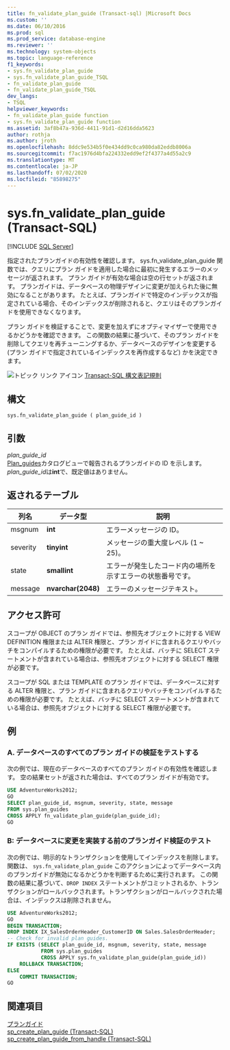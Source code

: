 ```yaml
---
title: fn_validate_plan_guide (Transact-sql) |Microsoft Docs
ms.custom: ''
ms.date: 06/10/2016
ms.prod: sql
ms.prod_service: database-engine
ms.reviewer: ''
ms.technology: system-objects
ms.topic: language-reference
f1_keywords:
- sys.fn_validate_plan_guide
- sys.fn_validate_plan_guide_TSQL
- fn_validate_plan_guide
- fn_validate_plan_guide_TSQL
dev_langs:
- TSQL
helpviewer_keywords:
- fn_validate_plan_guide function
- sys.fn_validate_plan_guide function
ms.assetid: 3af8b47a-936d-4411-91d1-d2d16dda5623
author: rothja
ms.author: jroth
ms.openlocfilehash: 8ddc9e534b5f0e434dd9c0ca980da82eddb8006a
ms.sourcegitcommit: f7ac1976d4bfa224332edd9ef2f4377a4d55a2c9
ms.translationtype: MT
ms.contentlocale: ja-JP
ms.lasthandoff: 07/02/2020
ms.locfileid: "85898275"
---
```

# <a name="sysfn_validate_plan_guide-transact-sql"></a>sys.fn_validate_plan_guide (Transact-SQL)
[!INCLUDE [SQL Server](../../includes/applies-to-version/sqlserver.md)]

  指定されたプランガイドの有効性を確認します。 sys.fn_validate_plan_guide 関数では、クエリにプラン ガイドを適用した場合に最初に発生するエラーのメッセージが返されます。 プラン ガイドが有効な場合は空の行セットが返されます。 プランガイドは、データベースの物理デザインに変更が加えられた後に無効になることがあります。 たとえば、プランガイドで特定のインデックスが指定されている場合、そのインデックスが削除されると、クエリはそのプランガイドを使用できなくなります。  
  
 プラン ガイドを検証することで、変更を加えずにオプティマイザーで使用できるかどうかを確認できます。 この関数の結果に基づいて、そのプラン ガイドを削除してクエリを再チューニングするか、データベースのデザインを変更する (プラン ガイドで指定されているインデックスを再作成するなど) かを決定できます。  
  
 ![トピック リンク アイコン](../../database-engine/configure-windows/media/topic-link.gif "トピック リンク アイコン") [Transact-SQL 構文表記規則](../../t-sql/language-elements/transact-sql-syntax-conventions-transact-sql.md)  
  
## <a name="syntax"></a>構文  
  
```  
sys.fn_validate_plan_guide ( plan_guide_id )  
```  
  
## <a name="arguments"></a>引数  
 *plan_guide_id*  
 [Plan_guides](../../relational-databases/system-catalog-views/sys-plan-guides-transact-sql.md)カタログビューで報告されるプランガイドの ID を示します。 *plan_guide_id*は**int**で、既定値はありません。  
  
## <a name="table-returned"></a>返されるテーブル  
  
|列名|データ型|説明|  
|-----------------|---------------|-----------------|  
|msgnum|**int**|エラーメッセージの ID。|  
|severity|**tinyint**|メッセージの重大度レベル (1 ~ 25)。|  
|state|**smallint**|エラーが発生したコード内の場所を示すエラーの状態番号です。|  
|message|**nvarchar(2048)**|エラーのメッセージテキスト。|  
  
## <a name="permissions"></a>アクセス許可  
 スコープが OBJECT のプラン ガイドでは、参照先オブジェクトに対する VIEW DEFINITION 権限または ALTER 権限と、プラン ガイドに含まれるクエリやバッチをコンパイルするための権限が必要です。 たとえば、バッチに SELECT ステートメントが含まれている場合は、参照先オブジェクトに対する SELECT 権限が必要です。  
  
 スコープが SQL または TEMPLATE のプラン ガイドでは、データベースに対する ALTER 権限と、プラン ガイドに含まれるクエリやバッチをコンパイルするための権限が必要です。 たとえば、バッチに SELECT ステートメントが含まれている場合は、参照先オブジェクトに対する SELECT 権限が必要です。  
  
## <a name="examples"></a>例  
  
### <a name="a-validating-all-plan-guides-in-a-database"></a>A. データベースのすべてのプラン ガイドの検証をテストする  
 次の例では、現在のデータベースのすべてのプラン ガイドの有効性を確認します。 空の結果セットが返された場合は、すべてのプラン ガイドが有効です。  
  
```sql  
USE AdventureWorks2012;  
GO  
SELECT plan_guide_id, msgnum, severity, state, message  
FROM sys.plan_guides  
CROSS APPLY fn_validate_plan_guide(plan_guide_id);  
GO  
```  
  
### <a name="b-testing-plan-guide-validation-before-implementing-a-change-to-the-database"></a>B: データベースに変更を実装する前のプランガイド検証のテスト  
 次の例では、明示的なトランザクションを使用してインデックスを削除します。 関数は、 `sys.fn_validate_plan_guide` このアクションによってデータベース内のプランガイドが無効になるかどうかを判断するために実行されます。 この関数の結果に基づいて、`DROP INDEX` ステートメントがコミットされるか、トランザクションがロールバックされます。トランザクションがロールバックされた場合は、インデックスは削除されません。  
  
```sql  
USE AdventureWorks2012;  
GO  
BEGIN TRANSACTION;  
DROP INDEX IX_SalesOrderHeader_CustomerID ON Sales.SalesOrderHeader;  
-- Check for invalid plan guides.  
IF EXISTS (SELECT plan_guide_id, msgnum, severity, state, message  
           FROM sys.plan_guides  
           CROSS APPLY sys.fn_validate_plan_guide(plan_guide_id))  
    ROLLBACK TRANSACTION;  
ELSE  
    COMMIT TRANSACTION;  
GO  
```  
  
## <a name="see-also"></a>関連項目  
 [プランガイド](../../relational-databases/performance/plan-guides.md)   
 [sp_create_plan_guide &#40;Transact-SQL&#41;](../../relational-databases/system-stored-procedures/sp-create-plan-guide-transact-sql.md)   
 [sp_create_plan_guide_from_handle &#40;Transact-SQL&#41;](../../relational-databases/system-stored-procedures/sp-create-plan-guide-from-handle-transact-sql.md)  
  
  
